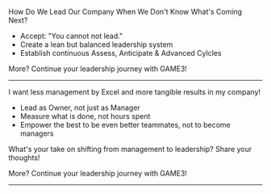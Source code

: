 How Do We Lead Our Company When We Don't Know What's Coming Next?

- Accept: "You cannot not lead."
- Create a lean but balanced leadership system    
- Establish continuous Assess, Anticipate & Advanced Cylcles

More? Continue your leadership journey with GAME3!

--- 

I want less management by Excel and more tangible results in my company!

* Lead as Owner, not just as Manager
* Measure what is done, not hours spent
* Empower the best to be even better teammates, not to become managers

What's your take on shifting from management to leadership? Share your thoughts!

More? Continue your leadership journey with GAME3!

---- 

